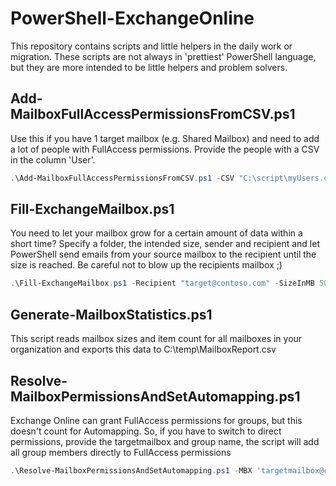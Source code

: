 # PowerShell-ExchangeOnline
This repository contains scripts and little helpers in the daily work or migration. These scripts are not always in 'prettiest' PowerShell language, but they are more intended to be little helpers and problem solvers.

## Add-MailboxFullAccessPermissionsFromCSV.ps1
Use this if you have 1 target mailbox (e.g. Shared Mailbox) and need to add a lot of people with FullAccess permissions. Provide the people with a CSV in the column 'User'. 
```powershell
.\Add-MailboxFullAccessPermissionsFromCSV.ps1 -CSV "C:\script\myUsers.csv" -mbx "mySharedMailbox@contoso.com"
```

## Fill-ExchangeMailbox.ps1
You need to let your mailbox grow for a certain amount of data within a short time? Specify a folder, the intended size, sender and recipient and let PowerShell send emails from your source mailbox to the recipient until the size is reached. Be careful not to blow up the recipients mailbox ;)
```powershell
.\Fill-ExchangeMailbox.ps1 -Recipient "target@contoso.com" -SizeInMB 50 -FilesFolder "C:\myStuff" -O365Sender "myMailbox@contoso.com"
```

## Generate-MailboxStatistics.ps1
This script reads mailbox sizes and item count for all mailboxes in your organization and exports this data to C:\temp\MailboxReport.csv

## Resolve-MailboxPermissionsAndSetAutomapping.ps1
Exchange Online can grant FullAccess permissions for groups, but this doesn't count for Automapping. So, if you have to switch to direct permissions, provide the targetmailbox and group name, the script will add all group members directly to FullAccess permissions
```powershell
.\Resolve-MailboxPermissionsAndSetAutomapping.ps1 -MBX 'targetmailbox@contoso.com' -group 'sales@contoso.com'
```


